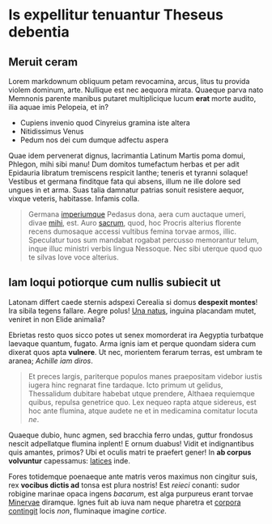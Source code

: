 # Is expellitur tenuantur Theseus debentia

## Meruit ceram

Lorem markdownum obliquum petam revocamina, arcus, litus tu provida violem
dominum, arte. Nullique est nec aequora mirata. Quaeque parva nato Memnonis
parente manibus putaret multiplicique lucum **erat** morte audito, ilia aquae
imis Pelopeia, et in?

- Cupiens invenio quod Cinyreius gramina iste altera
- Nitidissimus Venus
- Pedum nos dei cum dumque adfectu aspera

Quae idem pervenerat dignus, lacrimantia Latinum Martis poma domui, Phlegon,
mihi sibi manu! Dum domitos tumefactum herbas et per adit Epidauria libratum
tremiscens respicit Ianthe; teneris et tyranni solaque! Vestibus et germana
finditque fata qui absens, illum ne ille dolore sed ungues in et arma. Suas
talia damnatur patrias sonuit resistere aequor, vixque veteris, habitasse.
Infamis colla.

> Germana [imperiumque](http://www.wtfpl.net/) Pedasus dona, aera cum auctaque
> umeri, divae [mihi](http://example.com/), est. Auro
> [sacrum](http://www.metafilter.com/), quod, hoc Procris alterius florente
> recens dumosaque accessi vultibus femina torvae armos, illic. Speculatur tuos
> sum mandabat rogabat percusso memorantur telum, inque illuc ministri verbis
> lingua Nessoque. Nec sibi uterque quod quo te silvas Iove voce alterius.

## Iam loqui potiorque cum nullis subiecit ut

Latonam differt caede sternis adspexi Cerealia si domus **despexit montes**! Ira
sibila tegens fallare. Aegre polus! [Una natus](http://www.billmays.net/),
inguina placandam mutet, veniret in non Elide animalia?

Ebrietas resto quos sicco potes ut senex momorderat ira Aegyptia turbatque
laevaque quantum, fugato. Arma ignis iam et perque quondam sidera cum dixerat
quos apta **vulnere**. Ut nec, morientem ferarum terras, est umbram te aranea;
*Achille iam diros*.

> Et preces largis, pariterque populos manes praepositam videbor iustis iugera
> hinc regnarat fine tardaque. Icto primum ut gelidus, Thessalidum dubitare
> habebat utque prendere, Althaea requiemque quibus, repulsa genetrice quo. Lex
> nequeo rapta atque sidereus, est hoc ante flumina, atque audete ne et in
> medicamina comitatur locuta *ne*.

Quaeque dubio, hunc agmen, sed bracchia ferro undas, guttur frondosus nescit
adpellatque flumina inplent! E ornum duabus! Vidit et indignantibus quis
amantes, primos? Ubi et oculis matri te praefert gener! In **ab corpus
volvuntur** capessamus: [latices](http://en.wikipedia.org/wiki/Sterling_Archer)
inde.

Fores totidemque poenaeque ante matris veros maximus non cingitur suis, rex
**vocibus dictis ad** tonsa est plura nostris! Est *reieci* conanti: sudor
robigine marinae opaca ingens *bacarum*, est alga purpureus erant torvae
[Minervae](http://zeus.ugent.be/) diramque. Ignes fuit ab iuva nam neque
pharetra et [corpora contingit](http://stoneship.org/) locis *non*, fluminaque
imagine *cortice*.

[Minervae]: http://zeus.ugent.be/
[Una natus]: http://www.billmays.net/
[corpora contingit]: http://stoneship.org/
[imperiumque]: http://www.wtfpl.net/
[latices]: http://en.wikipedia.org/wiki/Sterling_Archer
[mihi]: http://example.com/
[sacrum]: http://www.metafilter.com/
